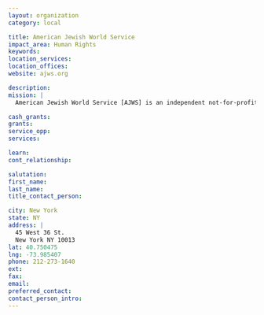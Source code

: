 ```yaml
---
layout: organization
category: local

title: American Jewish World Service
impact_area: Human Rights
keywords: 
location_services: 
location_offices: 
website: ajws.org

description: 
mission: |
  American Jewish World Service [AJWS] is an independent not-for-profit organization founded in 1985 to help alleviate poverty, hunger and disease among the people of the world regardless of race, religion or nationality. It breathes life into Judaism's imperative to pursue justice and helps American Jews act upon a deeply felt obligation to improve the chances for survival, economic independence and human dignity for all people.

cash_grants: 
grants: 
service_opp: 
services: 

learn: 
cont_relationship: 

salutation: 
first_name: 
last_name: 
title_contact_person: 

city: New York
state: NY
address: |
  45 West 36 St.  
  New York NY 10013
lat: 40.750475
lng: -73.985407
phone: 212-273-1640
ext: 
fax: 
email: 
preferred_contact: 
contact_person_intro: 
---
```

